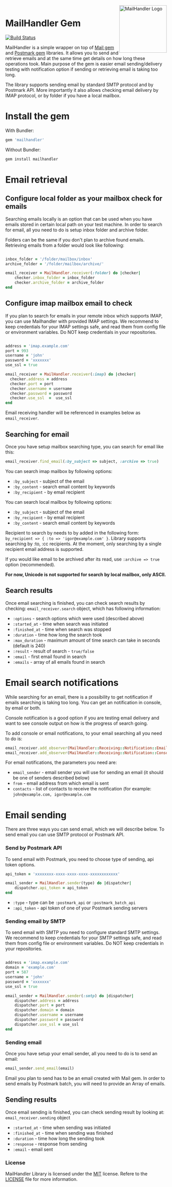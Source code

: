 <img src="http://assets.wildbit.com/postmark/misc/mailhandler-logo@2x.png" alt="MailHandler Logo" title="MailHandler" width="148" height="148" align="right">

# MailHandler Gem

[![Build Status](https://travis-ci.org/wildbit/mailhandler.svg?branch=master)](https://travis-ci.org/wildbit/mailhandler)

MailHandler is a simple wrapper on top of [Mail gem](https://github.com/mikel/mail) and [Postmark gem](https://github.com/wildbit/postmark-gem) libraries. It allows you to send and retrieve emails and at the same time get details on how long these operations took.
Main purpose of the gem is easier email sending/delivery testing with notification option if sending or retrieving email is taking too long. 

The library supports sending email by standard SMTP protocol and by Postmark API. More importantly it also allows checking email delivery by IMAP protocol, or by folder if you have a local mailbox. 

# Install the gem

With Bundler:

``` ruby
gem 'mailhandler'
``` 

Without Bundler:

``` bash
gem install mailhandler
``` 

# Email retrieval  

## Configure local folder as your mailbox check for emails

Searching emails locally is an option that can be used when you have emails stored in certain local path on your test machine. 
In order to search for email, all you need to do is setup inbox folder and archive folder. 

Folders can be the same if you don't plan to archive found emails. Retrieving emails from a folder would look like following:

``` ruby

inbox_folder = '/folder/mailbox/inbox'
archive_folder = '/folder/mailbox/archive/'

email_receiver = MailHandler.receiver(:folder) do |checker|
    checker.inbox_folder = inbox_folder
    checker.archive_folder = archive_folder
end
```  

## Configure imap mailbox email to check

If you plan to search for emails in your remote inbox which supports IMAP, you can use Mailhandler with provided IMAP settings.
We recommend to keep credentials for your IMAP settings safe, and read them from config file or environment variables.
Do NOT keep credentials in your repositories. 
 
``` ruby

address = 'imap.example.com'
port = 993
username = 'john'
password = 'xxxxxxx'
use_ssl = true

email_receiver = MailHandler.receiver(:imap) do |checker|
  checker.address = address
  checker.port = port
  checker.username = username
  checker.password = password
  checker.use_ssl  =  use_ssl
end
``` 

Email receiving handler will be referenced in examples below as `email_receiver`.

## Searching for email

Once you have setup mailbox searching type, you can search for email like this:

``` ruby
email_receiver.find_email(:by_subject => subject, :archive => true)
``` 

You can search imap mailbox by following options:

* `:by_subject` - subject of the email
* `:by_content` - search email content by keywords
* `:by_recipient` - by email recipient

You can search local mailbox by following options:

* `:by_subject` - subject of the email   
* `:by_recipient` - by email recipient
* `:by_content` - search email content by keywords

Recipient to search by needs to by added in the following form: `by_recipient => { :to => 'igor@example.com' }`.
Library supports searching by :to, :cc recipients. At the moment, only searching by a single recipient email address is supported.

If you would like email to be archived after its read, use `:archive => true` option (recommended).

**For now, Unicode is not supported for search by local mailbox, only ASCII.**

## Search results

Once email searching is finished, you can check search results by checking: `email_receiver.search` object, which has following information:

* `:options` - search options which were used (described above)
* `:started_at` - time when search was initiated
* `:finished_at` - time when search was stopped
* `:duration` - time how long the search took 
* `:max_duration` - maximum amount of time search can take in seconds (default is 240)
* `:result` - result of search - `true/false`
* `:email` - first email found in search 
* `:emails` - array of all emails found in search

# Email search notifications

While searching for an email, there is a possibility to get notification if emails searching is taking too long. 
You can get an notification in console, by email or both. 

Console notification is a good option if you are testing email delivery and want to see console output on how is the progress of search going.

To add console or email notifications, to your email searching all you need to do is:

``` ruby
email_receiver.add_observer(MailHandler::Receiving::Notification::Email.new(email_sender, from, contacts))
email_receiver.add_observer(MailHandler::Receiving::Notification::Console.new)
``` 

For email notifications, the parameters you need are:

* `email_sender` - email sender you will use for sending an email (it should be one of senders described below)
* `from` - email address from which email is sent 
* `contacts` - list of contacts to receive the notification (for example: `john@example.com, igor@example.com`
 
# Email sending 

There are three ways you can send email, which we will describe below. To send email you can use SMTP protocol or Postmark API.

### Send by Postmark API 

To send email with Postmark, you need to choose type of sending, api token options.
 
``` ruby
api_token = 'xxxxxxxx-xxxx-xxxx-xxxx-xxxxxxxxxxxx'

email_sender = MailHandler.sender(type) do |dispatcher|
    dispatcher.api_token = api_token
end
```

* `:type` - type can be `:postmark_api` or `:postmark_batch_api`
* `:api_token` - api token of one of your Postmark sending servers 
  
### Sending email by SMTP

To send email with SMTP you need to configure standard SMTP settings.
We recommend to keep credentials for your SMTP settings safe, and read them from config file or environment variables.
Do NOT keep credentials in your repositories. 

``` ruby

address = 'imap.example.com'
domain = 'example.com'
port = 587
username = 'john'
password = 'xxxxxxx'
use_ssl = true

email_sender = MailHandler.sender(:smtp) do |dispatcher|
    dispatcher.address = address
    dispatcher.port = port
    dispatcher.domain = domain
    dispatcher.username = username
    dispatcher.password = password
    dispatcher.use_ssl = use_ssl
end
```
 
### Sending email
 
Once you have setup your email sender, all you need to do is to send an email:

``` ruby
email_sender.send_email(email)
```

Email you plan to send has to be an email created with Mail gem. 
In order to send emails by Postmark batch, you will need to provide an Array of emails.

## Sending results
 
Once email sending is finished, you can check sending result by looking at: `email_receiver.sending` object 

* `:started_at` - time when sending was initiated
* `:finished_at` - time when sending was finished
* `:duration` - time how long the sending took 
* `:response` - response from sending
* `:email` - email sent
 
### License

MailHandler Library is licensed under the [MIT](http://www.opensource.org/licenses/mit-license.php "Read more about the MIT license form") license. Refere to the [LICENSE](https://github.com/wildbit/mailhandler/blob/master/LICENSE) file for more information. 







